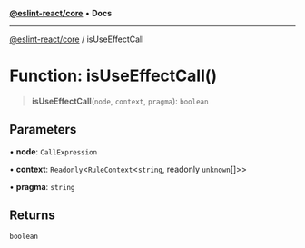 [**@eslint-react/core**](../README.md) • **Docs**

***

[@eslint-react/core](../README.md) / isUseEffectCall

# Function: isUseEffectCall()

> **isUseEffectCall**(`node`, `context`, `pragma`): `boolean`

## Parameters

• **node**: `CallExpression`

• **context**: `Readonly`\<`RuleContext`\<`string`, readonly `unknown`[]\>\>

• **pragma**: `string`

## Returns

`boolean`
